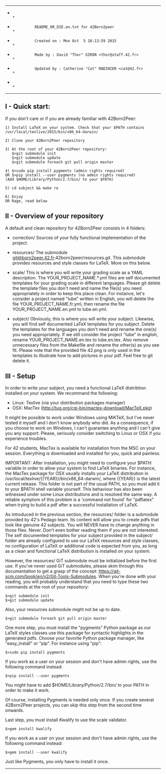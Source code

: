 * **************************************************************************** *
*                                                                              *
*               README_OR_DIE.en.txt for 42Born2peer                           *
*               Created on : Mon Oct  5 18:13:59 2015                          *
*               Made by : David "Thor" GIRON <thor@staff.42.fr>                *
*               Updated by : Catherine "Cat" MADINIER <cat@42.fr>              *
*                                                                              *
* **************************************************************************** *

I - Quick start:
----------------

  If you don't care or if you are already familiar with 42Born2Peer:

    1) Install LaTeX on your system. Check that your $PATH contains
    /usr/local/texlive/2015/bin/x86_64-darwin/

    2) Clone your 42Born2Peer repository

    3) At the root of your 42Born2Peer repository:
       $>git submodule init
       $>git submodule update
       $>git submodule foreach git pull origin master

    4) $>sudo pip install pygments (admin rights required)
    OR $>pip install --user pygments (no admin rights required)
    (Add $HOME/Library/Python/2.7/bin/ to your $PATH)

    5) cd subject && make re

    6) Enjoy
    OR Rage, read below



II - Overview of your repository
--------------------------------

  A default and clean repository for 42Born2Peer consists in 4
  folders:

  - correction/
    Sources of your fully functional implementation of the project.

  - resources/
    The submodule git@born2peer.42.fr:42born2peer/resources.git. This
    submodule provides resources and style classes for LaTeX. More on
    this below.

  - scale/
    This is where you will write your grading scale as a YAML
    description. The YOUR_PROJECT_NAME.*.yml files are self documented
    templates for your grading scale in different languages. Please
    git delete the template files you don't need and name the file(s)
    you need appropriately in order to keep this place clean. For
    instance, let's consider a project named "lube" written in
    English, you will delete the file YOUR_PROJECT_NAME.fr.yml, then
    rename the file YOUR_PROJECT_NAME.en.yml to lube.en.yml.

  - subject/
    Obviously, this is where you will write your subject. Likewise,
    you will find self documented LaTeX templates for you subject.
    Delete the templates for the languages you don't need and rename
    the one(s) you need appropriately. If we still consider the project
    "lube" in english, rename YOUR_PROJECT_NAME.en.tex to lube.en.tex.
    Also remove unnecessary files from the Makefile and rename the
    other(s) as you see fit. Please note that the provided file 42.png
    is only used in the templates to illustrate how to add pictures in
    your pdf. Feel free to git delete it.



III - Setup
-----------

  In order to write your subject, you need a functional LaTeX
  distribtion installed on your system. We recommand the following:

  - Linux: Texlive (via your distribution packages manager)
  - OSX: MacTex (http://tug.org/cgi-bin/mactex-download/MacTeX.pkg)

  It might be possible to work under Windows using MiKTeX, but I've
  never tested it myself and I don't know anybody who did. As a
  consequence, if you choose to work on Windows, I can't guarantee
  anything and I can't give you any support. Please, seriously
  consider switching to Linux or OSX if you experience troubles.

  For 42 students, MacTex is available for installation from the MSC
  on your session. Everything is downloaded and installed for you,
  quick and painless.

  IMPORTANT: After installation, you might need to configure your
  $PATH variable in order to allow your system to find LaTeX
  binaries. For instance, the MacTex package for OSX usually installs
  your LaTeX distribution in /usr/local/texlive/{{YEAR}}/bin/x86_64-darwin/,
  where {{YEAR}} is the latest current release.
  This folder is not part of the usual PATH, so you must add it to
  your $PATH shell variable yourself. This behaviour has also been
  witnessed under some Linux distributions and is resolved the same way.
  A reliable symptom of this problem is a 'command not found' for
  "pdflatex" when trying to build a pdf after a successful
  installation of LaTeX.

  As introduced in the previous section, the resources/ folder is a
  submodule provided by 42's Pedago team. Its content will allow you
  to create pdfs that look like genuine 42 subjects. You will NEVER
  have to change anything in those files. Never. Don't even bother
  reading them if you are not interested. The self documented templates
  for your subject provided in the subject/ folder are already
  configured to use our LaTeX resources and style classes, no
  configuration of LaTeX or additional code is expected from you,
  as long as a clean and functional LaTeX distribution is installed
  on your system.

  However, the resources/ GiT submodule must be initialized before the
  first use. If you've never used GiT submodules, please skim through
  this documentation to get a grasp of the concept:
  https://git-scm.com/book/en/v2/Git-Tools-Submodules. When you're
  done with your reading, you will probably understand that you need
  to type these two commands at the root of your repository:

    $>git submodule init
    $>git submodule update

  Also, your resources submodule might not be up to date.

    $>git submodule foreach git pull origin master

  One more step, you must install the "pygments" Python package as our
  LaTeX styles classes use this package for syntactic highlights in
  the generated pdfs. Choose your favorite Python package manager,
  like "easy_install" or "pip". For instance using "pip":

    $>sudo pip install pygments

  If you work as a user on your session and don't have admin rights,
  use the following command instead:

    $>pip install --user pygments

  You might have to add $HOME/Library/Python/2.7/bin/ to your PATH in
  order to make it work.

  Of course, installing Pygments is needed only once. If you create
  several 42Born2Peer projects, you can skip this step from the second
  time onwards.

  Last step, you must install Kwalify to use the scale validator.

    $>gem install kwalify

   If you work as a user on your session and don't have admin rights,
  use the following command instead:

    $>gem install --user kwalify

  Just like Pygments, you only have to install it once.

* **************************************************************************** *

